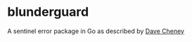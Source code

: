 # blunderguard
A sentinel error package in Go as described by [Dave Cheney](https://dave.cheney.net/tag/error-handling)
